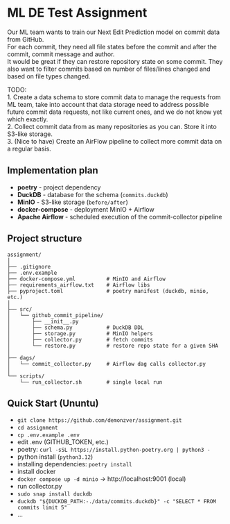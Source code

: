 # ML DE Test Assignment

Our ML team wants to train our Next Edit Prediction model on commit data from GitHub.  
For each commit, they need all file states before the commit and after the commit, commit message and author.  
It would be great if they can restore repository state on some commit. They also want to filter commits based on number 
of files/lines changed and based on file types changed.

TODO:  
    1. Create a data schema to store commit data to manage the requests from ML team, take into account that 
data storage need to address possible future commit data requests, not like current ones, and we do not know 
yet which exactly.  
    2. Collect commit data from as many repositories as you can. Store it into S3-like storage.   
    3. (Nice to have) Create an AirFlow pipeline to collect more commit data on a regular basis.  


## Implementation plan
- **poetry** - project dependency
- **DuckDB** - database for the schema (`commits.duckdb`)
- **MinIO** - S3-like storage (`before/after`)
- **docker-compose** - deployment MinIO + Airflow
- **Apache Airflow** - scheduled execution of the commit-collector pipeline


## Project structure
```text
assignment/
│
├── .gitignore
├── .env.example
├── docker-compose.yml          # MinIO and Airflow
├── requirements_airflow.txt    # Airflow libs
├── pyproject.toml              # poetry manifest (duckdb, minio, etc.)
│
├── src/
│   └── github_commit_pipeline/
│       ├── __init__.py         
│       ├── schema.py           # DuckDB DDL
│       ├── storage.py          # MinIO helpers
│       ├── collector.py        # fetch commits
│       └── restore.py          # restore repo state for a given SHA
│
├── dags/
│   └── commit_collector.py     # Airflow dag calls collector.py
│
└── scripts/
    └── run_collector.sh        # single local run
```

## Quick Start (Ununtu)
- `git clone https://github.com/demonzver/assignment.git`
- `cd assignment`
- `cp .env.example .env` 
- edit .env (GITHUB_TOKEN, etc.)
- poetry:  `curl -sSL https://install.python-poetry.org | python3 -`
- python install (`python3.12`)
- installing dependencies: `poetry install`
- install docker
- `docker compose up -d minio` -> http://localhost:9001 (local)
- run collector.py  
- `sudo snap install duckdb`
- `duckdb "${DUCKDB_PATH:-./data/commits.duckdb}" -c "SELECT * FROM commits limit 5"`
- ...